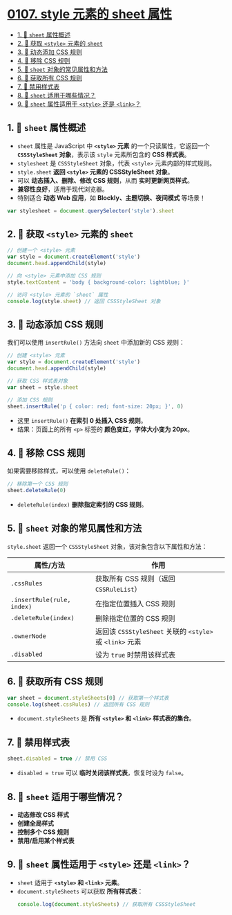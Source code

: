 # [0107. style 元素的 sheet 属性](https://github.com/Tdahuyou/TNotes.html-css-js/tree/main/notes/0107.%20style%20%E5%85%83%E7%B4%A0%E7%9A%84%20sheet%20%E5%B1%9E%E6%80%A7)

<!-- region:toc -->

- [1. 📒 `sheet` 属性概述](#1--sheet-属性概述)
- [2. 📒 获取 `<style>` 元素的 `sheet`](#2--获取-style-元素的-sheet)
- [3. 📒 动态添加 CSS 规则](#3--动态添加-css-规则)
- [4. 📒 移除 CSS 规则](#4--移除-css-规则)
- [5. 📒 `sheet` 对象的常见属性和方法](#5--sheet-对象的常见属性和方法)
- [6. 📒 获取所有 CSS 规则](#6--获取所有-css-规则)
- [7. 📒 禁用样式表](#7--禁用样式表)
- [8. 📒 `sheet` 适用于哪些情况？](#8--sheet-适用于哪些情况)
- [9. 📒 `sheet` 属性适用于 `<style>` 还是 `<link>`？](#9--sheet-属性适用于-style-还是-link)

<!-- endregion:toc -->

## 1. 📒 `sheet` 属性概述

- `sheet` 属性是 JavaScript 中 **`<style>` 元素** 的一个只读属性，它返回一个 **`CSSStyleSheet` 对象**，表示该 `style` 元素所包含的 **CSS 样式表**。
- `stylesheet` 是 `CSSStyleSheet` 对象，代表 `<style>` 元素内部的样式规则。
- `style.sheet` **返回 `<style>` 元素的 CSSStyleSheet 对象**。
- 可以 **动态插入、删除、修改 CSS 规则**，从而 **实时更新网页样式**。
- **兼容性良好**，适用于现代浏览器。
- 特别适合 **动态 Web 应用**，如 **Blockly、主题切换、夜间模式** 等场景！

```javascript
var stylesheet = document.querySelector('style').sheet
```

## 2. 📒 获取 `<style>` 元素的 `sheet`

```javascript
// 创建一个 <style> 元素
var style = document.createElement('style')
document.head.appendChild(style)

// 向 <style> 元素中添加 CSS 规则
style.textContent = 'body { background-color: lightblue; }'

// 访问 <style> 元素的 `sheet` 属性
console.log(style.sheet) // 返回 CSSStyleSheet 对象
```

## 3. 📒 动态添加 CSS 规则

我们可以使用 `insertRule()` 方法向 `sheet` 中添加新的 CSS 规则：

```javascript
// 创建 <style> 元素
var style = document.createElement('style')
document.head.appendChild(style)

// 获取 CSS 样式表对象
var sheet = style.sheet

// 添加 CSS 规则
sheet.insertRule('p { color: red; font-size: 20px; }', 0)
```

- 这里 `insertRule()` **在索引 0 处插入 CSS 规则**。
- 结果：页面上的所有 `<p>` 标签的 **颜色变红，字体大小变为 20px**。

## 4. 📒 移除 CSS 规则

如果需要移除样式，可以使用 `deleteRule()`：

```javascript
// 移除第一个 CSS 规则
sheet.deleteRule(0)
```

- `deleteRule(index)` **删除指定索引的 CSS 规则**。

## 5. 📒 `sheet` 对象的常见属性和方法

`style.sheet` 返回一个 `CSSStyleSheet` 对象，该对象包含以下属性和方法：

| **属性/方法**              | **作用**                                                 |
| -------------------------- | -------------------------------------------------------- |
| `.cssRules`                | 获取所有 CSS 规则（返回 `CSSRuleList`）                  |
| `.insertRule(rule, index)` | 在指定位置插入 CSS 规则                                  |
| `.deleteRule(index)`       | 删除指定位置的 CSS 规则                                  |
| `.ownerNode`               | 返回该 `CSSStyleSheet` 关联的 `<style>` 或 `<link>` 元素 |
| `.disabled`                | 设为 `true` 时禁用该样式表                               |

## 6. 📒 获取所有 CSS 规则

```javascript
var sheet = document.styleSheets[0] // 获取第一个样式表
console.log(sheet.cssRules) // 返回所有 CSS 规则
```

- `document.styleSheets` 是 **所有 `<style>` 和 `<link>` 样式表的集合**。

## 7. 📒 禁用样式表

```javascript
sheet.disabled = true // 禁用 CSS
```

- `disabled = true` 可以 **临时关闭该样式表**，恢复时设为 `false`。

## 8. 📒 `sheet` 适用于哪些情况？

- **动态修改 CSS 样式**
- **创建全局样式**
- **控制多个 CSS 规则**
- **禁用/启用某个样式表**

## 9. 📒 `sheet` 属性适用于 `<style>` 还是 `<link>`？

- `sheet` 适用于 **`<style>` 和 `<link>` 元素**。
- `document.styleSheets` 可以获取 **所有样式表**：
  ```javascript
  console.log(document.styleSheets) // 获取所有 CSSStyleSheet
  ```
